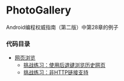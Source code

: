 # PhotoGallery
Android编程权威指南（第二版）中第28章的例子

### 代码目录
* [网页浏览](https://github.com/uv-lab/PhotoGallery/tree/ch28)
    * [挑战练习：使用后退键浏览历史网页](https://github.com/uv-lab/PhotoGallery/tree/exercise28.7)
    * [挑战练习：非HTTP链接支持](https://github.com/uv-lab/PhotoGallery/tree/exercise28.8)
